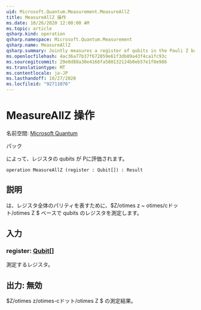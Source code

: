```yaml
---
uid: Microsoft.Quantum.Measurement.MeasureAllZ
title: MeasureAllZ 操作
ms.date: 10/26/2020 12:00:00 AM
ms.topic: article
qsharp.kind: operation
qsharp.namespace: Microsoft.Quantum.Measurement
qsharp.name: MeasureAllZ
qsharp.summary: Jointly measures a register of qubits in the Pauli Z basis.
ms.openlocfilehash: 4ac36a77b37f672859e61f3db89a43f4ca1fc93c
ms.sourcegitcommit: 29e0d88a30e4166fa580132124b0eb57e1f0e986
ms.translationtype: MT
ms.contentlocale: ja-JP
ms.lasthandoff: 10/27/2020
ms.locfileid: "92711076"
---
```

# <a name="measureallz-operation"></a>MeasureAllZ 操作

名前空間: [Microsoft Quantum](xref:Microsoft.Quantum.Measurement)

パック [](https://nuget.org/packages/)


によって、レジスタの qubits が Pに評価されます。

```qsharp
operation MeasureAllZ (register : Qubit[]) : Result
```


## <a name="description"></a>説明

は、レジスタ全体のパリティを表すために、$Z/otimes z ~ otimes/cドット/otimes Z $ ベースで qubits のレジスタを測定します。

## <a name="input"></a>入力

### <a name="register--qubit"></a>register: [Qubit](xref:microsoft.quantum.lang-ref.qubit)[]

測定するレジスタ。



## <a name="output--__invalidresult__"></a>出力: __無効 <Result>__

$Z/otimes z/otimes-cドット/otimes Z $ の測定結果。
